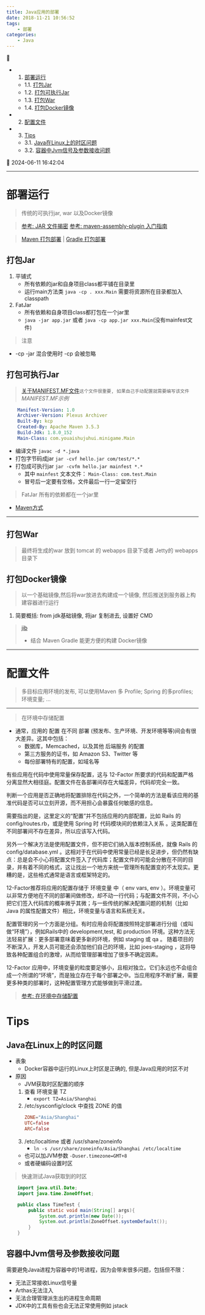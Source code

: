 ```yaml
---
title: Java应用的部署
date: 2018-11-21 10:56:52
tags: 
    - 部署
categories: 
    - Java
---
```


💠

- 1. [部署运行](#部署运行)
    - 1.1. [打包Jar](#打包jar)
    - 1.2. [打包可执行Jar](#打包可执行jar)
    - 1.3. [打包War](#打包war)
    - 1.4. [打包Docker镜像](#打包docker镜像)
- 2. [配置文件](#配置文件)
- 3. [Tips](#tips)
    - 3.1. [Java在Linux上的时区问题](#java在linux上的时区问题)
    - 3.2. [容器中Jvm信号及参数接收问题](#容器中jvm信号及参数接收问题)

💠 2024-06-11 16:42:04
****************************************
# 部署运行
> 传统的可执行jar, war 以及Docker镜像

> [参考: JAR 文件揭密](https://www.ibm.com/developerworks/cn/java/j-jar/index.html)
> [参考: maven-assembly-plugin 入门指南](https://www.jianshu.com/p/14bcb17b99e0)

> [Maven 打包部署](/Java/Tool/Maven.md#打包部署)  |  [Gradle 打包部署](/Java/Tool/Gradle.md#打包部署)  

## 打包Jar
1. 平铺式
    - 所有依赖的jar和自身项目class都平铺在目录里
    - 运行main方法类 `java -cp . xxx.Main` 需要将资源所在目录都加入classpath
1. FatJar
    - 所有依赖和自身项目class都打包在一个jar里
    - `java -jar app.jar` 或者 `java -cp app.jar xxx.Main`(没有mainfest文件) 

> 注意
- -cp -jar 混合使用时 -cp 会被忽略

## 打包可执行Jar
> [关于MANIFEST.MF文件](https://blog.csdn.net/baileyfu/article/details/1808023)`这个文件很重要, 如果自己手动配置就需要编写该文件`
_MANIFEST.MF示例_
```yml
    Manifest-Version: 1.0
    Archiver-Version: Plexus Archiver
    Built-By: kcp
    Created-By: Apache Maven 3.5.3
    Build-Jdk: 1.8.0_152
    Main-Class: com.youaishujuhui.minigame.Main
```
- 编译文件       `javac -d *.java `
- 打包字节码成jar `jar -cvf hello.jar com/test/*.*` 
- 打包成可执行jar `jar -cvfm hello.jar mainfest *.*` 
    - 其中 `mainfest` 文本文件： `Main-Class: com.test.Main` 
    - 冒号后一定要有空格，文件最后一行一定留空行

> FatJar 所有的依赖都在一个jar里
- [Maven方式](/Java/Tool/Maven.md#打包部署)

*************************

## 打包War
> 最终将生成的war 放到 tomcat 的 webapps 目录下或者 Jetty的 webapps 目录下

## 打包Docker镜像
> 以一个基础镜像,然后将war放进去构建成一个镜像, 然后推送到服务器上构建容器进行运行

1. 简要概括: from jdk基础镜像, 将jar 复制进去, 设置好 CMD

> [jib](https://github.com/GoogleContainerTools/jib)
> - 结合 Maven Gradle 能更方便的构建 Docker镜像

************************

# 配置文件
> 多目标应用环境的发布, 可以使用Maven 多 Profile; Spring 的多profiles; 环境变量; ...

**********************

> 在环境中存储配置

- 通常，应用的 配置 在不同 部署 (预发布、生产环境、开发环境等等)间会有很大差异。这其中包括：
    - 数据库，Memcached，以及其他 后端服务 的配置
    - 第三方服务的证书，如 Amazon S3、Twitter 等
    - 每份部署特有的配置，如域名等

有些应用在代码中使用常量保存配置，这与 12-Factor 所要求的代码和配置严格分离显然大相径庭。配置文件在各部署间存在大幅差异，代码却完全一致。

判断一个应用是否正确地将配置排除在代码之外，一个简单的方法是看该应用的基准代码是否可以立刻开源，而不用担心会暴露任何敏感的信息。

需要指出的是，这里定义的“配置”并不包括应用的内部配置，比如 Rails 的 config/routes.rb，或是使用 Spring 时 代码模块间的依赖注入关系 。这类配置在不同部署间不存在差异，所以应该写入代码。

另外一个解决方法是使用配置文件，但不把它们纳入版本控制系统，就像 Rails 的 config/database.yml 。这相对于在代码中使用常量已经是长足进步，但仍然有缺点：总是会不小心将配置文件签入了代码库；配置文件的可能会分散在不同的目录，并有着不同的格式，这让找出一个地方来统一管理所有配置变的不太现实。更糟的是，这些格式通常是语言或框架特定的。

12-Factor推荐将应用的配置存储于 环境变量 中（ env vars, env ）。环境变量可以非常方便地在不同的部署间做修改，却不动一行代码；与配置文件不同，不小心把它们签入代码库的概率微乎其微；与一些传统的解决配置问题的机制（比如 Java 的属性配置文件）相比，环境变量与语言和系统无关。

配置管理的另一个方面是分组。有时应用会将配置按照特定部署进行分组（或叫做“环境”），例如Rails中的 development,test, 和 production 环境。这种方法无法轻易扩展：更多部署意味着更多新的环境，例如 staging 或 qa 。 随着项目的不断深入，开发人员可能还会添加他们自己的环境，比如 joes-staging ，这将导致各种配置组合的激增，从而给管理部署增加了很多不确定因素。

12-Factor 应用中，环境变量的粒度要足够小，且相对独立。它们永远也不会组合成一个所谓的“环境”，而是独立存在于每个部署之中。当应用程序不断扩展，需要更多种类的部署时，这种配置管理方式能够做到平滑过渡。 

> [参考: 在环境中存储配置](https://12factor.net/zh_cn/config)

# Tips

## Java在Linux上的时区问题
- 表象
    - Docker容器中运行的Linux上时区是正确的, 但是Java应用的时区不对
- 原因 
    - JVM获取时区配置的顺序
    1. 查看 环境变量 TZ 
        - `export TZ=Asia/Shanghai`
    1. /etc/sysconfig/clock 中查找 ZONE 的值
        ```conf
        ZONE="Asia/Shanghai"
        UTC=false
        ARC=false
        ```
    1. /etc/localtime 或者 /usr/share/zoneinfo 
        - `ln -s /usr/share/zoneinfo/Asia/Shanghai /etc/localtime`
    - 也可以加JVM参数 `-Duser.timezone=GMT+8`
    - 或者硬编码设置时区

> 快速测试Java获取到的时区
```java
    import java.util.Date;
    import java.time.ZoneOffset;

    public class TimeTest {
        public static void main(String[] args){
            System.out.println(new Date());
            System.out.println(ZoneOffset.systemDefault());
        }
    }
```

## 容器中Jvm信号及参数接收问题
需要避免Java进程为容器中的1号进程，因为会带来很多问题，包括但不限：
- 无法正常接收Linux信号量
- Arthas无法注入
- 无法合理管理派生出的进程生命周期
- JDK中的工具有些也会无法正常使用例如 jstack

